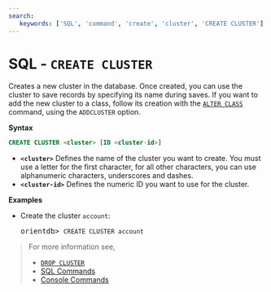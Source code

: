 ```yaml
---
search:
   keywords: ['SQL', 'command', 'create', 'cluster', 'CREATE CLUSTER']
---
```


# SQL - `CREATE CLUSTER`

Creates a new cluster in the database.  Once created, you can use the cluster to save records by specifying its name during saves.  If you want to add the new cluster to a class, follow its creation with the [`ALTER CLASS`](SQL-Alter-Class.md) command, using the `ADDCLUSTER` option.


**Syntax**

```sql
CREATE CLUSTER <cluster> [ID <cluster-id>]
```

- **`<cluster>`** Defines the name of the cluster you want to create.  You must use a letter for the first character, for all other characters, you can use alphanumeric characters, underscores and dashes.
- **`<cluster-id>`** Defines the numeric ID you want to use for the cluster.

**Examples**

- Create the cluster `account`:

  <pre>
  orientdb> <code class="lang-sql userinput">CREATE CLUSTER account</code>
  </pre>

>For more information see,
>
>- [`DROP CLUSTER`](SQL-Drop-Cluster.md)
>- [SQL Commands](SQL.md)
>- [Console Commands](console/Console-Commands.md)
